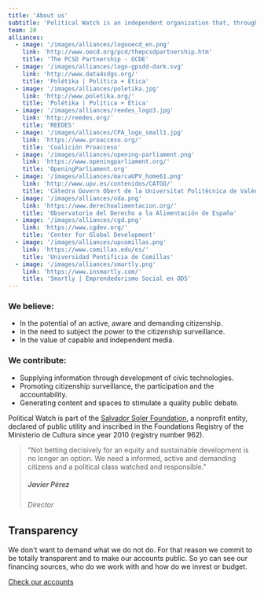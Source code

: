 ```yaml
---
title: 'About us'
subtitle: 'Political Watch is an independent organization that, through the development of civic technologies, incidence actions and research, fights for a fairer more democratic and more sustainable society.'
team: 20
alliances:
  - image: '/images/alliances/logooecd_en.png'
    link: 'http://www.oecd.org/pcd/thepcsdpartnership.htm'
    title: 'The PCSD Partnership - OCDE'
  - image: '/images/alliances/logo-gpsdd-dark.svg'
    link: 'http://www.data4sdgs.org/'
    title: 'Polétika | Política + Ética'
  - image: '/images/alliances/poletika.jpg'
    link: 'http://www.poletika.org/'
    title: 'Polétika | Política + Ética'
  - image: '/images/alliances/reedes_logo3.jpg'
    link: 'http://reedes.org/'
    title: 'REEDES'
  - image: '/images/alliances/CPA_logo_small1.jpg'
    link: 'https://www.proacceso.org/'
    title: 'Coalición Proacceso'
  - image: '/images/alliances/opening-parliament.png'
    link: 'https://www.openingparliament.org/'
    title: 'OpeningParliament.org'
  - image: '/images/alliances/marcaUPV_home61.png'
    link: 'http://www.upv.es/contenidos/CATGO/'
    title: 'Cátedra Govern Obert de la Universitat Politècnica de València'
  - image: '/images/alliances/oda.png'
    link: 'https://www.derechoalimentacion.org/'
    title: 'Observatorio del Derecho a la Alimentación de España'
  - image: '/images/alliances/cgd.png'
    link: 'https://www.cgdev.org/'
    title: 'Center for Global Development'
  - image: '/images/alliances/upcomillas.png'
    link: 'https://www.comillas.edu/es/'
    title: 'Universidad Pontificia de Comillas'
  - image: '/images/alliances/smartly.png'
    link: 'https://www.insmartly.com/'
    title: 'Smartly | Emprendedorismo Social en ODS'
---
```


<md-content>

### We believe:
* In the potential of an active, aware and demanding citizenship.
* In the need to subject the power to the citizenship surveillance.
* In the value of capable and independent media.

### We contribute:
* Supplying information through development of civic technologies.
* Promoting citizenship surveillance, the participation and the accountability.
* Generating content and spaces to stimulate a quality public debate.

Political Watch is part of the [Salvador Soler Foundation](http://unmundosalvadorsoler.org), a nonprofit entity, declared of public utility and inscribed in the Foundations Registry of the Ministerio de Cultura since year 2010 (registry number 962).

> "Not betting decisively for an equity and sustainable development is no longer an option. We need a informed, active and demanding citizens and a political class watched and responsible."
>
> ##### Javier Pérez
> ###### Director

## Transparency

We don't want to demand what we do not do. For that reason we commit to be totally transparent and to make our accounts public. So yo can see our financing sources, who do we work with and how do we invest or budget.

<a href="en/nosotras/transparencia" class="c-button c-button--outline">Check our accounts</a>

</md-content>

<team></team>

<alliances :alliances="alliances"></alliances>
